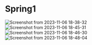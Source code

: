 # Spring1
![Screenshot from 2023-11-06 18-38-32](https://github.com/eddamnatikram/Spring1/assets/134066023/5951595c-20cd-4c5b-bd10-c3401f5025b3)
![Screenshot from 2023-11-06 18-45-31](https://github.com/eddamnatikram/Spring1/assets/134066023/5ffead7f-ae5f-499a-ad38-23fbe83af999)
![Screenshot from 2023-11-06 18-46-30](https://github.com/eddamnatikram/Spring1/assets/134066023/96ff411b-f6c4-4dda-9256-27b77dcc7714)
![Screenshot from 2023-11-06 18-48-04](https://github.com/eddamnatikram/Spring1/assets/134066023/d891a7ee-1064-4a33-9b48-e19125c8f980)
